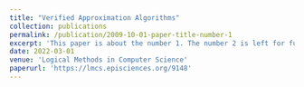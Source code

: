 ```yaml
---
title: "Verified Approximation Algorithms"
collection: publications
permalink: /publication/2009-10-01-paper-title-number-1
excerpt: 'This paper is about the number 1. The number 2 is left for future work.'
date: 2022-03-01
venue: 'Logical Methods in Computer Science'
paperurl: 'https://lmcs.episciences.org/9148'
---
```


